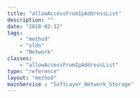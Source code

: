 ```yaml
---
title: "allowAccessFromIpAddressList"
description: ""
date: "2018-02-12"
tags:
    - "method"
    - "sldn"
    - "Network"
classes:
    - "allowAccessFromIpAddressList"
type: "reference"
layout: "method"
mainService : "SoftLayer_Network_Storage"
---
```


